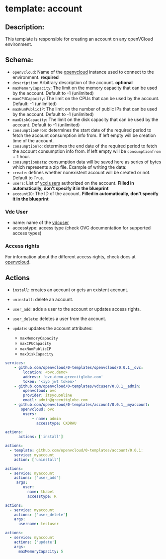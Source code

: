# template: account

## Description:
This template is responsible for creating an account on any openVCloud environment.

## Schema:

- `openvcloud`: Name of the [openvcloud](../openvcloud) instance used to connect to the environment.  **required**
- `description`: Arbitrary description of the account. **optional**
- `maxMemoryCapacity`: The limit on the memory capacity that can be used by the account. Default to -1 (unlimited)
- `maxCPUCapacity`: The limit on the CPUs that can be used by the account. Default: -1 (unlimited)
- `maxNumPublicIP`: The limit on the number of public IPs that can be used by the account. Default to -1 (unlimited)
- `maxDiskCapacity`: The limit on the disk capacity that can be used by the account. Default to -1 (unlimited)
- `consumptionFrom`: determines the start date of the required period to fetch the account consumption info from. If left empty will be creation time of the account.
- `consumptionTo`: determines the end date of the required period to fetch the account consumption info from. If left empty will be `consumptionfrom` + 1 hour.
- `consumptionData`: consumption data will be saved here as series of bytes which represents a zip file. Example of writing the data:
- `create`: defines whether nonexistent account will be created or not. Default to `True`.
- `users`: List of [vcd users](#vdc-user)  authorized on the account. **Filled in automatically, don't specify it in the blueprint**
- `accountID`: The ID of the account. **Filled in automatically, don't specify it in the blueprint**

### Vdc User
- name: name of the [vdcuser](../vdcuser)
- accesstype: access type (check OVC documentation for supported access types)

### Access rights

For information about the different access rights, check docs at [openvcloud](https://github.com/0-complexity/openvcloud/blob/2.1.7/docs/EndUserPortal/Authorization/AuthorizationModel.md).


## Actions

- `install`: creates an account or gets an existent account.
- `uninstall`: delete an account.
- `user_add`: adds a user to the account or updates access rights.
- `user_delete`: deletes a user from the account.
- `update`: updates the account attributes:

  - `maxMemoryCapacity`
  - `maxCPUCapacity`
  - `maxNumPublicIP`
  - `maxDiskCapacity`


```yaml
services:
    - github.com/openvcloud/0-templates/openvcloud/0.0.1__ovc:
        location: <ovc.demo>
        address: 'ovc.demo.greenitglobe.com'
        token: '<iyo jwt token>'
    - github.com/openvcloud/0-templates/vdcuser/0.0.1__admin:
        openvcloud: ovc
        provider: itsyouonline
        email: admin@greenitglobe.com
    - github.com/openvcloud/0-templates/account/0.0.1__myaccount:
       openvcloud: ovc
        users:
            - name: admin
              accesstype: CXDRAU

actions:
      actions: ['install']
```

```yaml
actions:
  - template: github.com/openvcloud/0-templates/account/0.0.1:
    service: myaccount
    action: ['uninstall']
```

```yaml
actions:
  - service: myaccount
    actions: ['user_add']
     args:
        user:
          name: thabet
          accesstype: R
```

```yaml
actions:
  - service: myaccount
    actions: ['user_delete']
    args:
      username: testuser
```

```yaml
actions:
  - service: myaccount
    actions: ['update']
    args:
      maxMemoryCapacity: 5
```